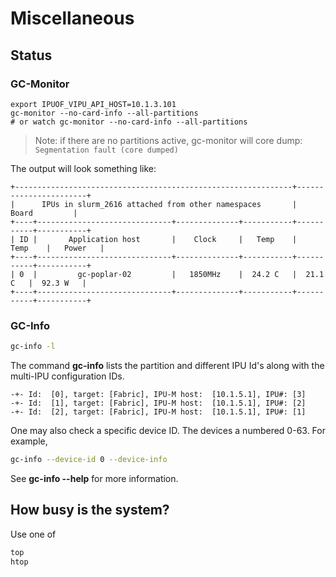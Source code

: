 # Miscellaneous

## Status

### GC-Monitor

```console
export IPUOF_VIPU_API_HOST=10.1.3.101
gc-monitor --no-card-info --all-partitions
# or watch gc-monitor --no-card-info --all-partitions

```
> Note: if there are no partitions active, gc-monitor will core dump: `Segmentation fault (core dumped)`

The output will look something like:

```console
+--------------------------------------------------------------+-----------------------+
|      IPUs in slurm_2616 attached from other namespaces       |         Board         |
+----+------------------------------+--------------+-----------+-----------+-----------+
| ID |       Application host       |    Clock     |   Temp    |   Temp    |   Power   |
+----+------------------------------+--------------+-----------+-----------+-----------+
| 0  |         gc-poplar-02         |   1850MHz    |  24.2 C   |  21.1 C   |  92.3 W   |
+----+------------------------------+--------------+-----------+-----------+-----------+
```

### GC-Info

```bash
gc-info -l
```

The command **gc-info** lists the partition and different IPU Id's along with the multi-IPU configuration IDs.

```console
-+- Id:  [0], target: [Fabric], IPU-M host:  [10.1.5.1], IPU#: [3]
-+- Id:  [1], target: [Fabric], IPU-M host:  [10.1.5.1], IPU#: [2]
-+- Id:  [2], target: [Fabric], IPU-M host:  [10.1.5.1], IPU#: [1]
```

One may also check a specific device ID.  The devices a numbered 0-63.  For example,

```bash
gc-info --device-id 0 --device-info
```

See **gc-info --help** for more information.

## How busy is the system?

Use one of

```bash
top
htop
```
